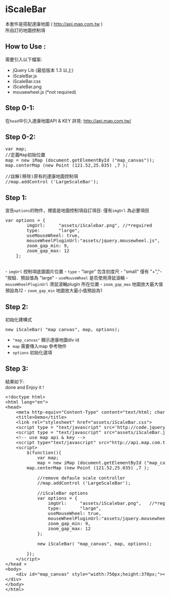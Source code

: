 iScaleBar
=========
本套件是搭配達康地圖 ( http://api.map.com.tw ) <br>
所自訂的地圖控制項

How to Use : 
--------------
需要引入以下檔案:
- jQuery Lib (最低版本 1.3 以上)
- iScaleBar.js 
- iScaleBar.css
- iScaleBar.png
- mousewheel.js (*not required)

Step 0-1:
--------------
在<code>head</code>中引入達康地圖API & KEY 
詳見: http://api.map.com.tw/

Step 0-2:
--------------
<pre>
var map;
//定義Map初始位置
map = new iMap (document.getElementById ("map_canvas")); 
map.centerMap (new Point (121.52,25.035) ,7 );
			
//註解(移除)原有的達康地圖控制項
//map.addControl ('LargeScaleBar');
</pre>


Step 1:
--------------
宣告<code>options</code>的物件，裡面是地圖控制項自訂項目:
僅有<code>imgUrl</code> 為必要項目
<pre>
var options = {
		imgUrl: 	"assets/iScalebar.png",	//*reguired
		type: 		"large",			
		useMouseWheel: true, 
		mouseWheelPluginUrl:"assets/jquery.mousewheel.js",
		zoom_gap_min: 9,
		zoom_gap_max: 12
	};
</pre>
<br>
- <code>imgUrl</code> 控制項底圖圖片位置
- <code>type</code> 
  - "large" 包含刻度尺
  - "small" 僅有 "+","-"按鈕．預設值為 "large"
- <code>useMouseWheel</code> 是否使用滑鼠滾輪
- <code>mouseWheelPluginUrl</code> 滑鼠滾輪plugin 所在位置
- <code>zoom_gap_max</code> 地圖放大最大值預設為12
- <code>zoom_gap_min</code> 地圖放大最小值預設為1

Step 2:
--------------
初始化建構式
<pre>
new iScaleBar( "map_canvas", map, options);
</pre>
- <code>"map_canvas"</code> 顯示達康地圖div id
- <code>map</code> 需要傳入map 參考物件
- <code>options</code> 初始化選項

Step 3:
--------------
結果如下:<br>
done and Enjoy it !
<pre>
&lt;!doctype html&gt;
&lt;html lang=&quot;en&quot;&gt;
&lt;head&gt;
	&lt;meta http-equiv=&quot;Content-Type&quot; content=&quot;text/html; charset=utf-8&quot; /&gt;
	&lt;title&gt;Demo&lt;/title&gt;
	&lt;link rel=&quot;stylesheet&quot; href=&quot;assets/iScaleBar.css&quot;&gt;
	&lt;script type = &quot;text/javascript&quot; src='http://code.jquery.com/jquery-1.7.2.min.js'&gt;&lt;/script&gt;
	&lt;script type = &quot;text/javascript&quot; src=&quot;assets/iScaleBar.js&quot;&gt;&lt;/script&gt;
	&lt;!-- use map api &amp; key --&gt;
	&lt;script type=&quot;text/javascript&quot; src=&quot;http://api.map.com.tw/js/getAPI.asp?v=1&amp;key=DFCE9CCD255DB124825E75C2EFEAB9C10E513C09&quot;&gt;&lt;/script&gt;
	&lt;script&gt;
		$(function(){
			var map;
      		map = new iMap (document.getElementById (&quot;map_canvas&quot;)); 
		map.centerMap (new Point (121.52,25.035) ,7 );  
			
			//remove defaule scale controller
			//map.addControl ('LargeScaleBar'); 

			//iScaleBar options
			var options = {
				imgUrl: 	&quot;assets/iScalebar.png&quot;,	//*reguired
				type: 		&quot;large&quot;,			
				useMouseWheel: true, 
				mouseWheelPluginUrl:&quot;assets/jquery.mousewheel.js&quot;,
				zoom_gap_min: 9,
				zoom_gap_max: 12
			};

			new iScaleBar( &quot;map_canvas&quot;, map, options);

		});
	&lt;/script&gt;
&lt;/head &gt;
&lt;body&gt;
	&lt;div id=&quot;map_canvas&quot; style=&quot;width:750px;height:370px;&quot;&gt;&lt;/div&gt;
&lt;/div&gt;
&lt;/body&gt;
&lt;/html&gt;
</pre>
